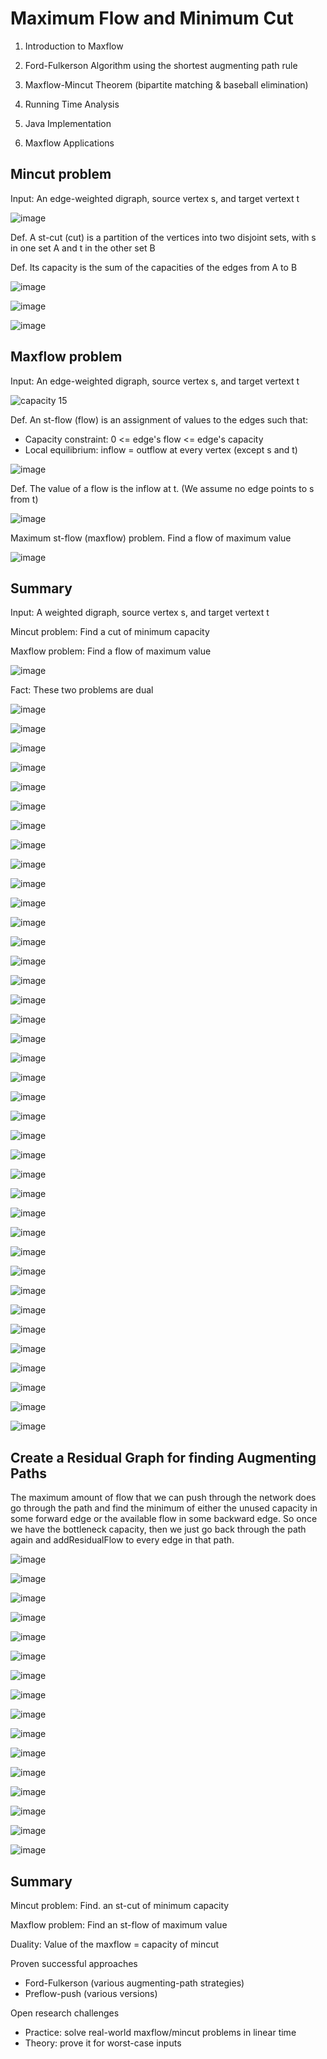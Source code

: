 # Maximum Flow and Minimum Cut

1. Introduction to Maxflow

2. Ford-Fulkerson Algorithm using the shortest augmenting path rule

3. Maxflow-Mincut Theorem (bipartite matching & baseball elimination)

4. Running Time Analysis

5. Java Implementation

6. Maxflow Applications

## Mincut problem

Input: An edge-weighted digraph, source vertex s, and target vertext t

![image](media/Maximum-Flow-and-Minimum-Cut-image1.jpg)

Def. A st-cut (cut) is a partition of the vertices into two disjoint sets, with s in one set A and t in the other set B

Def. Its capacity is the sum of the capacities of the edges from A to B

![image](media/Maximum-Flow-and-Minimum-Cut-image2.jpg)

![image](media/Maximum-Flow-and-Minimum-Cut-image3.png)

![image](media/Maximum-Flow-and-Minimum-Cut-image4.png)

## Maxflow problem

Input: An edge-weighted digraph, source vertex s, and target vertext t

![capacity 15 ](media/Maximum-Flow-and-Minimum-Cut-image5.jpg)

Def. An st-flow (flow) is an assignment of values to the edges such that:

- Capacity constraint: 0 <= edge's flow <= edge's capacity
- Local equilibrium: inflow = outflow at every vertex (except s and t)

![image](media/Maximum-Flow-and-Minimum-Cut-image6.jpg)

Def. The value of a flow is the inflow at t. (We assume no edge points to s from t)

![image](media/Maximum-Flow-and-Minimum-Cut-image7.jpg)

Maximum st-flow (maxflow) problem. Find a flow of maximum value

![image](media/Maximum-Flow-and-Minimum-Cut-image8.jpg)

## Summary

Input: A weighted digraph, source vertex s, and target vertext t

Mincut problem: Find a cut of minimum capacity

Maxflow problem: Find a flow of maximum value

![image](media/Maximum-Flow-and-Minimum-Cut-image9.jpg)

Fact: These two problems are dual

![image](media/Maximum-Flow-and-Minimum-Cut-image10.png)

![image](media/Maximum-Flow-and-Minimum-Cut-image11.png)

![image](media/Maximum-Flow-and-Minimum-Cut-image12.png)

![image](media/Maximum-Flow-and-Minimum-Cut-image13.png)

![image](media/Maximum-Flow-and-Minimum-Cut-image14.png)

![image](media/Maximum-Flow-and-Minimum-Cut-image15.png)

![image](media/Maximum-Flow-and-Minimum-Cut-image16.png)

![image](media/Maximum-Flow-and-Minimum-Cut-image17.png)

![image](media/Maximum-Flow-and-Minimum-Cut-image18.png)

![image](media/Maximum-Flow-and-Minimum-Cut-image19.png)

![image](media/Maximum-Flow-and-Minimum-Cut-image20.png)

![image](media/Maximum-Flow-and-Minimum-Cut-image21.png)

![image](media/Maximum-Flow-and-Minimum-Cut-image22.png)

![image](media/Maximum-Flow-and-Minimum-Cut-image23.png)

![image](media/Maximum-Flow-and-Minimum-Cut-image24.png)

![image](media/Maximum-Flow-and-Minimum-Cut-image25.png)

![image](media/Maximum-Flow-and-Minimum-Cut-image26.png)

![image](media/Maximum-Flow-and-Minimum-Cut-image27.png)

![image](media/Maximum-Flow-and-Minimum-Cut-image28.png)

![image](media/Maximum-Flow-and-Minimum-Cut-image29.png)

![image](media/Maximum-Flow-and-Minimum-Cut-image30.png)

![image](media/Maximum-Flow-and-Minimum-Cut-image31.png)

![image](media/Maximum-Flow-and-Minimum-Cut-image32.png)

![image](media/Maximum-Flow-and-Minimum-Cut-image33.png)

![image](media/Maximum-Flow-and-Minimum-Cut-image34.png)

![image](media/Maximum-Flow-and-Minimum-Cut-image35.png)

![image](media/Maximum-Flow-and-Minimum-Cut-image36.png)

![image](media/Maximum-Flow-and-Minimum-Cut-image37.png)

![image](media/Maximum-Flow-and-Minimum-Cut-image38.png)

![image](media/Maximum-Flow-and-Minimum-Cut-image39.png)

![image](media/Maximum-Flow-and-Minimum-Cut-image40.png)

![image](media/Maximum-Flow-and-Minimum-Cut-image41.png)

![image](media/Maximum-Flow-and-Minimum-Cut-image42.png)

![image](media/Maximum-Flow-and-Minimum-Cut-image43.png)

![image](media/Maximum-Flow-and-Minimum-Cut-image44.png)

![image](media/Maximum-Flow-and-Minimum-Cut-image45.png)

![image](media/Maximum-Flow-and-Minimum-Cut-image46.png)

![image](media/Maximum-Flow-and-Minimum-Cut-image47.png)

## Create a Residual Graph for finding Augmenting Paths

The maximum amount of flow that we can push through the network does go through the path and find the minimum of either the unused capacity in some forward edge or the available flow in some backward edge. So once we have the bottleneck capacity, then we just go back through the path again and addResidualFlow to every edge in that path.

![image](media/Maximum-Flow-and-Minimum-Cut-image48.png)

![image](media/Maximum-Flow-and-Minimum-Cut-image49.png)

![image](media/Maximum-Flow-and-Minimum-Cut-image50.png)

![image](media/Maximum-Flow-and-Minimum-Cut-image51.png)

![image](media/Maximum-Flow-and-Minimum-Cut-image52.png)

![image](media/Maximum-Flow-and-Minimum-Cut-image53.png)

![image](media/Maximum-Flow-and-Minimum-Cut-image54.png)

![image](media/Maximum-Flow-and-Minimum-Cut-image55.png)

![image](media/Maximum-Flow-and-Minimum-Cut-image56.png)

![image](media/Maximum-Flow-and-Minimum-Cut-image57.png)

![image](media/Maximum-Flow-and-Minimum-Cut-image58.png)

![image](media/Maximum-Flow-and-Minimum-Cut-image59.png)

![image](media/Maximum-Flow-and-Minimum-Cut-image60.png)

![image](media/Maximum-Flow-and-Minimum-Cut-image61.png)

![image](media/Maximum-Flow-and-Minimum-Cut-image62.png)

![image](media/Maximum-Flow-and-Minimum-Cut-image63.png)

## Summary

Mincut problem: Find. an st-cut of minimum capacity

Maxflow problem: Find an st-flow of maximum value

Duality: Value of the maxflow = capacity of mincut

Proven successful approaches

- Ford-Fulkerson (various augmenting-path strategies)
- Preflow-push (various versions)

Open research challenges

- Practice: solve real-world maxflow/mincut problems in linear time
- Theory: prove it for worst-case inputs
